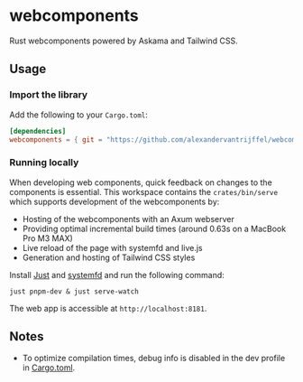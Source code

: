 # webcomponents

Rust webcomponents powered by Askama and Tailwind CSS.

## Usage

### Import the library

Add the following to your `Cargo.toml`:

```toml
[dependencies]
webcomponents = { git = "https://github.com/alexandervantrijffel/webcomponents.git", package = "webcomponents" }
```

### Running locally

When developing web components, quick feedback on changes to the components is essential. This workspace contains the `crates/bin/serve` which supports development of the webcomponents by:

- Hosting of the webcomponents with an Axum webserver
- Providing optimal incremental build times (around 0.63s on a MacBook Pro M3 MAX)
- Live reload of the page with systemfd and live.js
- Generation and hosting of Tailwind CSS styles

Install [Just](https://github.com/casey/just) and [systemfd](https://github.com/mitsuhiko/systemfd) and run the following command:

```shell
just pnpm-dev & just serve-watch
```

The web app is accessible at `http://localhost:8181`.

## Notes

- To optimize compilation times, debug info is disabled in the dev profile in [Cargo.toml](Cargo.toml).
